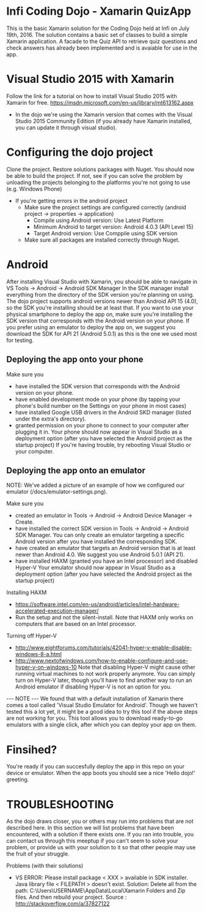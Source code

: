 Infi Coding Dojo - Xamarin QuizApp
==================================

This is the basic Xamarin solution for the Coding Dojo held at Infi on July 19th, 2016. The solution contains a basic set of classes to build a simple Xamarin application. A facade to the Quiz API to retrieve quiz questions and check answers has already been implemented and is avaiable for use in the app.


Visual Studio 2015 with Xamarin
=====================================
Follow the link for a tutorial on how to install Visual Studio 2015 with Xamarin for free.
https://msdn.microsoft.com/en-us/library/mt613162.aspx
 - In the dojo we're using the Xamarin version that comes with the Visual Studio 2015 Community Edition (if you already have Xamarin installed, you can update it through visual studio).

Configuring the dojo project
============================
Clone the project.
Restore solutions packages with Nuget.
You should now be able to build the project. If not, see if you can solve the problem by unloading the projects belonging to the platforms you're not going  to use (e.g. Windows Phone)

 - If  you're getting errors in the android project
    - Make sure the project settings are configured correctly (android project -> properties -> application)
        - Compile using Android version: Use Latest Platform
        - Minimum Android to target version: Android 4.0.3 (API Level 15)
        - Target Android version: Use Comppile using SDK version
    - Make sure all packages are installed correctly through Nuget.

Android
=======
After installing Visual Studio with Xamarin, you should be able to navigate in VS
    Tools -> Android -> Android SDK Manager
In the SDK manager install everything from the directory of the SDK version you're planning on using.
The dojo project supports android versions newer than Android API 15 (4.0), so the SDK you're installing should be at least that.
If you want to use your physical smartphone to deploy the app on, make sure you're installing the SDK version that corresponds with the Android version on  your phone.
If you prefer using an emulator to deploy the app on, we suggest you download the SDK for API 21 (Android 5.0.1) as  this is the one we used most for testing.

Deploying the app onto your phone
---------------------------------
Make sure you
   - have installed the SDK version that corresponds with the Android version on your phone.
   - have enabled development mode on your phone (by tapping your phone's build number on the Settings on your phone in most cases)
   - have installed Google USB drivers in the Android SKD manager (listed under the extra's directory).
   - granted permission on your phone to connect to your computer after plugging it in.
Your phone should now appear in Visual Studio as a deployment option (after you have selected the Android project as the startup project)
If you're having trouble, try rebooting Visual Studio or your computer.

Deploying the app onto an emulator
----------------------------------

NOTE: We've added a picture of an example of how we configured our emulator (/docs/emulator-settings.png).

Make sure you
   - created an emulator in Tools -> Android -> Android Device Manager -> Create.
   - have installed the correct SDK version in Tools -> Android -> Android SDK Manager. You can only create an emulator targeting a specific Android version after you have installed the corresponding SDK.
   - have created an emulator that targets an Android version that is at least newer than Android 4.0. We suggest you use Android 5.0.1 (API 21).
   - have installed HAXM (granted you have an Intel processor) and disabled Hyper-V
Your emulator should now appear in Visual Studio as a deployment option (after you have selected the Android project as the startup project)

Installing HAXM
 - https://software.intel.com/en-us/android/articles/intel-hardware-accelerated-execution-manager/
 - Run the setup and not the silent-install.
 Note that HAXM only works on computers that are based on an Intel processor.

Turning off Hyper-V
 - http://www.eightforums.com/tutorials/42041-hyper-v-enable-disable-windows-8-a.html
 - http://www.nextofwindows.com/how-to-enable-configure-and-use-hyper-v-on-windows-10
 Note that disabling Hyper-V might cause other running virtual machines to not work properly anymore.
 You can simply turn on Hyper-V later, though you'll have to find another way to run an Android emulator if disabling Hyper-V is not an option for you.

 --- NOTE ---
 We found that with a default installation of Xamarin there comes a tool called 'Visual Studio Emulator for Android'.
 Though we haven't tested this a lot yet, it might be a good idea to try this tool if the above steps are not working for you.
 This tool allows you to download ready-to-go emulators with a single click, after which you can deploy your app on them.

Finsihed?
=========
You're ready if you can succesfully deploy the app in this repo on your device or emulator.
When the app boots you should see a nice 'Hello dojo!' greeting.

TROUBLESHOOTING
===============
As the dojo draws closer, you or others may run into problems that are not described here.
In this section we will list problems that have been encountered, with a solution if there exists one.
If you ran into trouble, you can contact us through this meeptup if you can't seem to solve your problem, 
or provide us with your solution to it so that other people may use the fruit of your struggle.

Problems (with their solutions)
 - VS ERROR: Please install package < XXX > available in SDK installer. Java library file < FILEPATH > doesn't exist.
   Solution: Delete all from the path: C:\Users\USERNAME\AppData\Local\Xamarin Folders and Zip files. And then rebuild your project.
   Source  : http://stackoverflow.com/a/37827122
